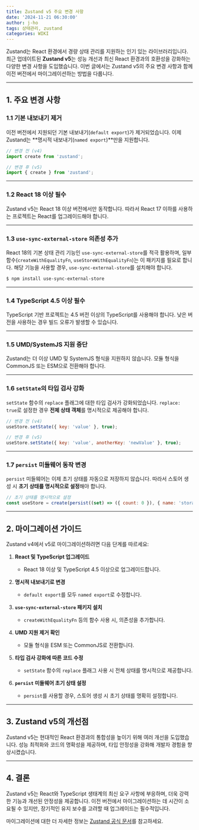 ```yaml
---
title: Zustand v5 주요 변경 사항
date: '2024-11-21 06:30:00'
author: j-ho
tags: 상태관리, zustand
categories: WIKI
---
```


Zustand는 React 환경에서 경량 상태 관리를 지원하는 인기 있는 라이브러리입니다. 최근 업데이트된 **Zustand v5**는 성능 개선과 최신 React 환경과의 호환성을 강화하는 다양한 변경 사항을 도입했습니다. 이번 글에서는 Zustand v5의 주요 변경 사항과 함께 이전 버전에서 마이그레이션하는 방법을 다룹니다.

---

## 1. 주요 변경 사항

### 1.1 기본 내보내기 제거

이전 버전에서 지원되던 기본 내보내기(`default export`)가 제거되었습니다. 이제 Zustand는 **명시적 내보내기(`named export`)**만을 지원합니다.

```javascript
// 변경 전 (v4)
import create from 'zustand';

// 변경 후 (v5)
import { create } from 'zustand';
```

---

### 1.2 React 18 이상 필수

Zustand v5는 React 18 이상 버전에서만 동작합니다. 따라서 React 17 이하를 사용하는 프로젝트는 React를 업그레이드해야 합니다.

---

### 1.3 `use-sync-external-store` 의존성 추가

React 18의 기본 상태 관리 기능인 `use-sync-external-store`를 적극 활용하며, 일부 함수(`createWithEqualityFn`, `useStoreWithEqualityFn`)는 이 패키지를 필요로 합니다. 해당 기능을 사용할 경우, `use-sync-external-store`를 설치해야 합니다.

```bash
$ npm install use-sync-external-store
```

---

### 1.4 TypeScript 4.5 이상 필수

TypeScript 기반 프로젝트는 4.5 버전 이상의 TypeScript를 사용해야 합니다. 낮은 버전을 사용하는 경우 빌드 오류가 발생할 수 있습니다.

---

### 1.5 UMD/SystemJS 지원 중단

Zustand는 더 이상 UMD 및 SystemJS 형식을 지원하지 않습니다. 모듈 형식을 CommonJS 또는 ESM으로 전환해야 합니다.

---

### 1.6 `setState`의 타입 검사 강화

`setState` 함수의 `replace` 플래그에 대한 타입 검사가 강화되었습니다. `replace: true`로 설정한 경우 **전체 상태 객체**를 명시적으로 제공해야 합니다.

```javascript
// 변경 전 (v4)
useStore.setState({ key: 'value' }, true);

// 변경 후 (v5)
useStore.setState({ key: 'value', anotherKey: 'newValue' }, true);
```

---

### 1.7 `persist` 미들웨어 동작 변경

`persist` 미들웨어는 이제 초기 상태를 자동으로 저장하지 않습니다. 따라서 스토어 생성 시 **초기 상태를 명시적으로 설정**해야 합니다.

```javascript
// 초기 상태를 명시적으로 설정
const useStore = create(persist((set) => ({ count: 0 }), { name: 'storage-key' }));
```

---

## 2. 마이그레이션 가이드

Zustand v4에서 v5로 마이그레이션하려면 다음 단계를 따르세요:

1. **React 및 TypeScript 업그레이드**

   - React 18 이상 및 TypeScript 4.5 이상으로 업그레이드합니다.

2. **명시적 내보내기로 변경**

   - `default export`를 모두 `named export`로 수정합니다.

3. **`use-sync-external-store` 패키지 설치**

   - `createWithEqualityFn` 등의 함수 사용 시, 의존성을 추가합니다.

4. **UMD 지원 제거 확인**

   - 모듈 형식을 ESM 또는 CommonJS로 전환합니다.

5. **타입 검사 강화에 따른 코드 수정**

   - `setState` 함수의 `replace` 플래그 사용 시 전체 상태를 명시적으로 제공합니다.

6. **`persist` 미들웨어 초기 상태 설정**
   - `persist`를 사용할 경우, 스토어 생성 시 초기 상태를 명확히 설정합니다.

---

## 3. Zustand v5의 개선점

Zustand v5는 현대적인 React 환경과의 통합성을 높이기 위해 여러 개선을 도입했습니다. 성능 최적화와 코드의 명확성을 제공하며, 타입 안정성을 강화해 개발자 경험을 향상시켰습니다.

---

## 4. 결론

Zustand v5는 React와 TypeScript 생태계의 최신 요구 사항에 부응하며, 더욱 강력한 기능과 개선된 안정성을 제공합니다. 이전 버전에서 마이그레이션하는 데 시간이 소요될 수 있지만, 장기적인 유지 보수를 고려할 때 업그레이드는 필수적입니다.

마이그레이션에 대한 더 자세한 정보는 [Zustand 공식 문서](https://zustand.docs.pmnd.rs/migrations/migrating-to-v5)를 참고하세요.

```toc

```
